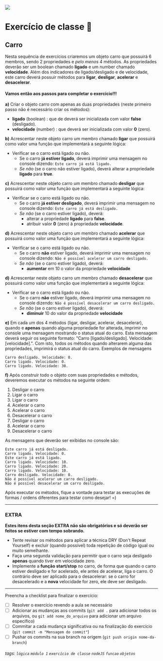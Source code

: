 ![](https://i.imgur.com/xG74tOh.png)

# Exercício de classe 🏫

## Carro

Nesta sequência de exercícios criaremos um objeto carro que possuirá 6 membros, sendo 2 propriedades e *pelo menos* 4 métodos.
As propriedades deverão ser um boolean chamado **ligado** e um number chamado **velocidade**.
Além dos indicadores de ligado/desligado e de velocidade, este carro deverá possuir métodos para **ligar**, **desligar**, **acelerar** e **desacelerar**. 

#### Vamos então aos passos para completar o exercício!!!

**a)** Criar o objeto carro com apenas as duas propriedades (neste primeiro passo não é necessário criar os métodos):
* **ligado** (boolean) : que de deverá ser inicializada com valor **false** (desligado).
* **velocidade** (number) : que deverá ser inicializada com valor **0** (zero).

**b)** Acrescentar neste objeto carro um membro chamado **ligar** que possuirá como valor uma função que implementará a seguinte lógica:
- Verificar se o carro está ligado ou não.
    - Se o carro **já estiver ligado**, deverá imprimir uma mensagem no console dizendo:
```Este carro já está ligado.```
    - *Se não* (se o carro não estiver ligado), deverá alterar a propriedade **ligado** para **true**.

**c)** Acrescentar neste objeto carro um membro chamado **desligar** que possuirá como valor uma função que implementará a seguinte lógica:
- Verificar se o carro está ligado ou não.
    - Se o carro **já estiver desligado**, deverá imprimir uma mensagem no console dizendo:
```Este carro já está desligado.```
    - *Se não* (se o carro estiver ligado), deverá:
        - alterar a propriedade **ligado** para **false**.
        - atribuir valor **0** (zero) à propriedade **velocidade**.

**d)** Acrescentar neste objeto carro um membro chamado **acelerar** que possuirá como valor uma função que implementará a seguinte lógica:
- Verificar se o carro está ligado ou não.
    - Se o carro **não** estiver ligado, deverá imprimir uma mensagem no console dizendo:
```Não é possível acelerar um carro desligado.```
    - *Se não* (se o carro estiver ligado), deverá:
        - **aumentar** em 10 o valor da propriedade **velocidade**

**d)** Acrescentar neste objeto carro um membro chamado **desacelerar** que possuirá como valor uma função que implementará a seguinte lógica:
- Verificar se o carro está ligado ou não.
    - Se o carro **não** estiver ligado, deverá imprimir uma mensagem no console dizendo:
```Não é possível desacelerar um carro desligado.```
    - *Se não* (se o carro estiver ligado), deverá:
        - **diminuir** 10 do valor da propriedade **velocidade**

**e)** Em cada um dos 4 métodos (ligar, desligar, acelerar, desacelerar), quando e **apenas** quando alguma propriedade for alterada, imprimir no console uma mensagem mostrando o status atual do carro. Esta mensagem deverá seguir os seguinte formato:  "Carro [ligado/desligado]. Velocidade: [velocidade].". Com isto, todos os métodos quando alterarem alguma das propriedades, imprimirá o status atual do carro.
Exemplos de mensagens
```
Carro desligado. Velocidade: 0.
Carro ligado. Velocidade: 0.
Carro ligado. Velocidade: 30.
```
	
**f)** Após construir todo o objeto com suas propriedades e métodos, deveremos executar os métodos na seguinte ordem:
1) Desligar o carro
2) Ligar o carro
3) Ligar o carro
4) Acelerar o carro
5) Acelerar o carro
6) Desacelerar o carro
7) Desligar o carro
8) Acelerar o carro
9) Desacelerar o carro

As mensagens que deverão ser exibidas no console são:
```
Este carro já está desligado.
Carro ligado. Velocidade: 0.
Este carro já está ligado.
Carro ligado. Velocidade: 10.
Carro ligado. Velocidade: 20.
Carro ligado. Velocidade: 10.
Carro desligado. Velocidade: 0.
Não é possível acelerar um carro desligado.
Não é possível desacelerar um carro desligado.
```

Após executar os métodos, fique a vontade para testar as execuções de formas / ordens diferentes para testar como desejar! =)

---
	
### EXTRA
**Estes itens desta seção EXTRA não são obrigatórios e só deverão ser feitos se estiver com tempo sobrando.**
* 	Tente revisar os métodos para aplicar a técnica DRY (Don't Repeat Yourself) e excluir (quando possível) toda repetição de código igual ou muito semelhante.
* 	Faça uma segunda validação para permitir que o carro seja desligado **apenas** quando tiver em velocidade zero.
*   Implemente a **função start/stop** no carro, de forma que quando o carro estiver desligado e for acelerado, ele antes de acelerar, liga o carro. O contrário deve ser aplicado para o desacelerar: se o carro for desacelerado e a **nova** velocidade for zero, ele deve ser desligado.

---

Preencha a checklist para finalizar o exercício:

- [ ] Resolver o exercício revendo a aula se necessário
- [ ] Adicionar as mudanças aos commits (`git add .` para adicionar todos os arquivos, ou `git add nome_do_arquivo` para adicionar um arquivo específico)
- [ ] Commitar a cada mudança significativa ou na finalização do exercício (`git commit -m "Mensagem do commit"`)
- [ ] Pushar os commits na sua branch na origem (`git push origin nome-da-branch`)

###### tags: `lógica` `módulo 1` `exercício de classe` `nodeJS` `funcao` `objetos`